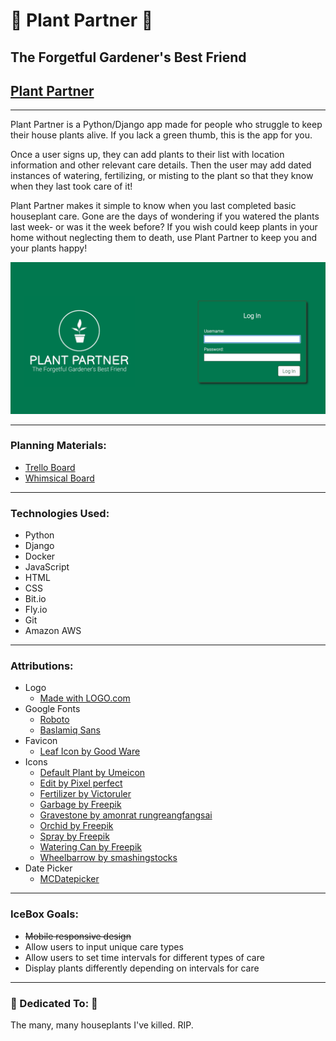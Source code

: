 # 🌿 Plant Partner 🌱
## The Forgetful Gardener's Best Friend
## [Plant Partner](https://plantpartner.fly.dev)
***

Plant Partner is a Python/Django app made for people who struggle to keep their house plants alive. If you lack a green thumb, this is the app for you.

Once a user signs up, they can add plants to their list with location information and other relevant care details. Then the user may add dated instances of watering, fertilizing, or misting to the plant so that they know when they last took care of it!

Plant Partner makes it simple to know when you last completed basic houseplant care. Gone are the days of wondering if you watered the plants last week- or was it the week before? If you wish could keep plants in your home without neglecting them to death, use Plant Partner to keep you and your plants happy!

![HLanding Page](/main_app/static/images/landing-page.png)

***
### Planning Materials:
* [Trello Board](https://trello.com/b/JGkd9J4I/plant-party)
* [Whimsical Board](https://whimsical.com/plant-party-9BzDX2AbN9NVknx463zsjP)

***
### Technologies Used:
* Python
* Django
* Docker
* JavaScript
* HTML
* CSS
* Bit.io
* Fly.io
* Git
* Amazon AWS

***
### Attributions:
* Logo
  * [Made with LOGO.com](logo.com)
* Google Fonts
  * [Roboto](https://fonts.google.com/specimen/Roboto?query=roboto‌)
  * [Baslamiq Sans](https://fonts.google.com/specimen/Balsamiq+Sans?query=balsa)
* Favicon
  * [Leaf Icon by Good Ware](https://www.flaticon.com/free-icon/leaf_861054?term=leaf&page=1&position=11&origin=tag&related_id=861054)
* Icons
  * [Default Plant by Umeicon](https://www.flaticon.com/free-icon/plant-pot_2469993?term=potted+plant&page=1&position=39&origin=search&related_id=2469993)
  * [Edit by Pixel perfect](https://www.flaticon.com/free-icon/edit_1828270)
  * [Fertilizer by Victoruler](https://www.flaticon.com/free-icon/fertilizer_1993780)
  * [Garbage by Freepik](https://www.flaticon.com/free-icon/bin_484560)
  * [Gravestone by amonrat rungreangfangsai](https://www.flaticon.com/free-icon/gravestone_4766441?term=gravestone&page=1&position=10&origin=search&related_id=4766441)
  * [Orchid by Freepik](https://www.flaticon.com/free-icon/orchid_4842298)
  * [Spray by Freepik](https://www.flaticon.com/free-icon/spray_2042429)
  * [Watering Can by Freepik](https://www.flaticon.com/free-icon/watering-plants_8991456)
  * [Wheelbarrow by smashingstocks](https://www.flaticon.com/free-icon/wheelbarrow_7799635)
* Date Picker
  * [MCDatepicker](https://mcdatepicker.netlify.app/)
***
### IceBox Goals:
* ~~Mobile responsive design~~
* Allow users to input unique care types
* Allow users to set time intervals for different types of care
* Display plants differently depending on intervals for care
***
### 🌸 Dedicated To: 🌺
The many, many houseplants I've killed. RIP.
